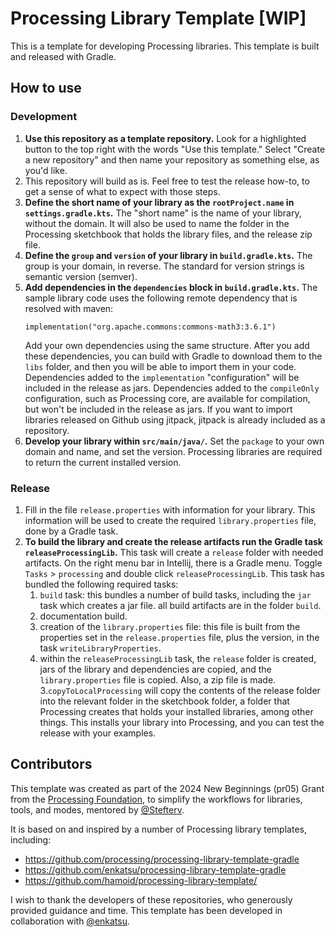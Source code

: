 # Processing Library Template [WIP]
This is a template for developing Processing libraries. This template is built and released
with Gradle.

## How to use

### Development
1. **Use this repository as a template repository.** Look for a highlighted button to the top right 
with the words "Use this template." Select "Create a new repository" and then name your repository as 
something else, as you'd like.
2. This repository will build as is. Feel free to test the release how-to, to get a sense of what
to expect with those steps.
3. **Define the short name of your library as the `rootProject.name` in `settings.gradle.kts`.**
   The "short name" is the name of your library, without the domain.
   It will also be used to name the folder in the Processing sketchbook that holds the library files,
   and the release zip file.
4. **Define the `group` and `version` of your library in `build.gradle.kts`.** The group is your
domain, in reverse. The standard for version strings is semantic version (semver).
5. **Add dependencies in the `dependencies` block in `build.gradle.kts`.** 
The sample library code  uses the following remote dependency that is resolved with maven:
   ```
   implementation("org.apache.commons:commons-math3:3.6.1")
   ```
   Add your own dependencies using the same structure. After you add these dependencies, you can 
build with Gradle to download them to the `libs` folder, and then you will be able to import them
in your code. Dependencies added to the `implementation` "configuration" will be included in the 
release as jars. Dependencies added to the `compileOnly` configuration, such as Processing core, are 
available for compilation, but won't be included in the release as jars. If you want to import 
libraries released on Github using jitpack, jitpack is already included as a repository.
6. **Develop your library within `src/main/java/`.** Set the `package` to your own domain and name,
and set the version. Processing libraries are required to return the current installed version.



### Release
1. Fill in the file `release.properties` with information for your library. This information will be
used to create the required `library.properties` file, done by a Gradle task.
2. **To build the library and create the release artifacts run the Gradle task `releaseProcessingLib`.** 
This task will create a `release` folder with needed artifacts. On the right menu bar in Intellij, 
there is a Gradle menu. Toggle `Tasks` > `processing` and double click `releaseProcessingLib`. This 
task has bundled the following required tasks:
   1. `build` task: this bundles a number of build tasks, including the `jar` task which creates a 
   jar file. all build artifacts are in the folder `build`.
   2. documentation build. 
   3. creation of the `library.properties` file: this file is built from the properties set in the 
   `release.properties` file, plus the version, in the task `writeLibraryProperties`.
   4. within the `releaseProcessingLib` task, the `release` folder is created, jars of the library and
   dependencies are copied, and the `library.properties` file is copied. Also, a zip file is made.
3.`copyToLocalProcessing` will copy the contents of the release folder into the relevant
folder in the sketchbook folder, a folder that Processing creates that holds your installed
libraries, among other things. This installs your library into Processing, and you can test
the release with your examples.


## Contributors

This template was created as part of the 2024 New Beginnings (pr05) Grant from the 
[Processing Foundation](https://github.com/processing), to simplify the
workflows for libraries, tools, and modes, mentored by [@Stefterv](https://github.com/stefterv).

It is based on and inspired by a number of Processing library templates, including:
- https://github.com/processing/processing-library-template-gradle
- https://github.com/enkatsu/processing-library-template-gradle
- https://github.com/hamoid/processing-library-template/

I wish to thank the developers of these repositories, who generously provided
guidance and time. This template has been developed in collaboration with
[@enkatsu](https://github.com/enkatsu).
